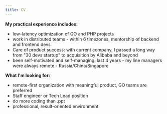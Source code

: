 ```yaml
---
title: CV
---
```


**My practical experience includes:** 

* low-latency optimization of GO and PHP projects
* work in distributed teams - within 6 timezones, mentorship of backend and frontend devs
* Care of product success: with current company, I passed a long way from "30 devs startup" to acquisition by Alibaba and beyond
* been self-motivated and self-managing: last 4 years - my line managers were always remote - Russia/China/Singapore


**What I'm looking for:**

* remote-first organization with meaningful product, GO teams are preferred
* Staff engineer or Tech Lead position
* do more coding than .ppt
* professional, result-oriented environment


